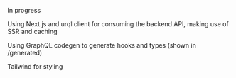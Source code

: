 In progress

Using Next.js and urql client for consuming the backend API, making use of SSR and caching

Using GraphQL codegen to generate hooks and types (shown in /generated)

Tailwind for styling
